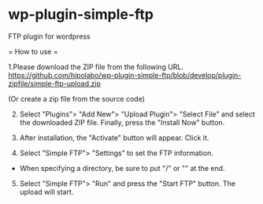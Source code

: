 # wp-plugin-simple-ftp
FTP plugin for wordpress

= How to use =

1.Please download the ZIP file from the following URL.
https://github.com/hipolabo/wp-plugin-simple-ftp/blob/develop/plugin-zipfile/simple-ftp-upload.zip

(Or create a zip file from the source code)

2. Select "Plugins"> "Add New"> "Upload Plugin"> "Select File" and select the downloaded ZIP file. Finally, press the "Install Now" button.

3. After installation, the "Activate" button will appear. Click it.

4. Select "Simple FTP"> "Settings" to set the FTP information.
* When specifying a directory, be sure to put "/" or "\" at the end.

5. Select "Simple FTP"> "Run" and press the "Start FTP" button. The upload will start.
